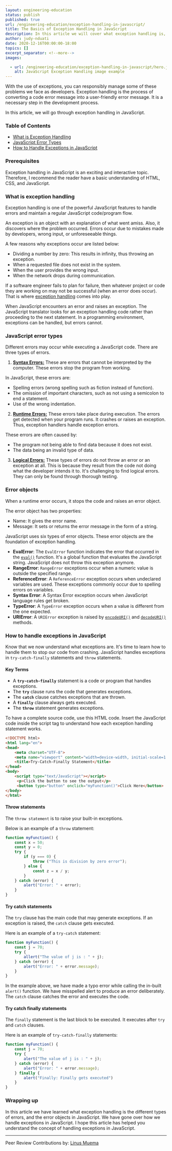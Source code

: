```yaml
---
layout: engineering-education
status: publish
published: true
url: /engineering-education/exception-handling-in-javascript/
title: The Basics of Exception Handling in JavaScript
description: In this article we will cover what exception handling is, the different types of errors, and the error objects in JavaScript. 
author: judy-nduati
date: 2020-12-16T00:00:00-18:00
topics: []
excerpt_separator: <!--more-->
images:

  - url: /engineering-education/exception-handling-in-javascript/hero.jpg
    alt: JavaScript Exception Handling image example
---
```

With the use of exceptions, you can responsibly manage some of these problems we face as developers. Exception handling is the process of converting a code error message into a user-friendly error message. It is a necessary step in the development process. 
<!--more-->
In this article, we will go through exception handling in JavaScript.
### Table of Contents
- [What is Exception Handling](#what-is-exception-handling)
- [JavaScript Error Types](#javascript-error-types)
- [How to Handle Exceptions in JavaScript](#how-to-handle-exceptions-in-javascript)

### Prerequisites
Exception handling in JavaScript is an exciting and interactive topic. Therefore, I recommend the reader have a basic understanding of HTML, CSS, and JavaScript.

### What is exception handling
Exception handling is one of the powerful JavaScript features to handle errors and maintain a regular JavaScript code/program flow. 

An exception is an object with an explanation of what went amiss. Also, it discovers where the problem occurred.
Errors occur due to mistakes made by developers, wrong input, or unforeseeable things. 

A few reasons why exceptions occur are listed below:
- Dividing a number by zero: This results in infinity, thus throwing an exception.
- When a requested file does not exist in the system.
- When the user provides the wrong input.
- When the network drops during communication.

If a software engineer fails to plan for failure, then whatever project or code they are working on may not be successful (when an error does occur). That is where [exception handling](https://en.wikipedia.org/wiki/Exception_handling) comes into play. 

When JavaScript encounters an error and raises an exception. The JavaScript translator looks for an exception handling code rather than proceeding to the next statement. In a programming environment, exceptions can be handled, but errors cannot.

### JavaScript error types
Different errors may occur while executing a JavaScript code. There are three types of errors.

1. [**Syntax Errors:**](https://developer.mozilla.org/en-US/docs/Glossary/Syntax_error#:~:text=An%20exception%20caused%20by%20the,you%20trigger%20a%20syntax%20error.) These are errors that cannot be interpreted by the computer. These errors stop the program from working. 

In JavaScript, these errors are:
- Spelling errors (wrong spelling such as fiction instead of function).
- The omission of important characters, such as not using a semicolon to end a statement.
- Use of the wrong indentation.

2. [**Runtime Errors:**](https://www.geeksforgeeks.org/javascript-error-and-exceptional-handling-with-examples/#:~:text=Runtime%20Error%3A%20A%20runtime%20error,also%20known%20as%20the%20exceptions.&amp;text=try%20___%20catch%20method%3A%20JavaScript,operator%20to%20handle%20the%20exception.) These errors take place during execution. The errors get detected when your program runs. It crashes or raises an exception. Thus, exception handlers handle exception errors. 

These errors are often caused by:
- The program not being able to find data because it does not exist.
- The data being an invalid type of data.

3. [**Logical Errors:**](https://study.com/academy/lesson/errors-in-javascript-types-methods-prevention.html) These types of errors do not throw an error or an exception at all. This is because they result from the code not doing what the developer intends it to. It's challenging to find logical errors. They can only be found through thorough testing.

### Error objects
When a runtime error occurs, it stops the code and raises an error object. 

The error object has two properties:
- Name: It gives the error name.
- Message: It sets or returns the error message in the form of a string.

JavaScript uses six types of error objects. These error objects are the foundation of exception handling.

- **EvalError**: The `EvalError` function indicates the error that occurred in the [`eval()`](https://developer.mozilla.org/en-US/docs/Web/JavaScript/Reference/Global_Objects/eval) function. It's a global function that evaluates the JavaScript string. JavaScript does not throw this exception anymore.
- **RangeError**: `RangeError` exceptions occur when a numeric value is outside the specified range.
- **ReferenceError**: A `ReferenceError` exception occurs when undeclared variables are used. These exceptions commonly occur due to spelling errors on variables.
- **Syntax Error**: A Syntax Error exception occurs when JavaScript language rules get broken.
- **TypeError**: A `TypeError` exception occurs when a value is different from the one expected.
- **URIError**: A `URIError` exception is raised by [`encodeURI()`](https://developer.mozilla.org/en-US/docs/Web/JavaScript/Reference/Global_Objects/encodeURI) and [`decodeURI()`](https://developer.mozilla.org/en-US/docs/Web/JavaScript/Reference/Global_Objects/decodeURI) methods.

### How to handle exceptions in JavaScript
Know that we now understand what exceptions are. It's time to learn how to handle them to stop our code from crashing. JavaScript handles exceptions in `try-catch-finally` statements and `throw` statements.

#### Key Terms
- A **`try-catch-finally`** statement is a code or program that handles exceptions.
- The **`try`** clause runs the code that generates exceptions.
- The **`catch`** clause catches exceptions that are thrown.
- A **`finally`** clause always gets executed.
- The **`throw`** statement generates exceptions.

To have a complete source code, use this HTML code. Insert the JavaScript code inside the script tag to understand how each exception handling statement works.

```html
<!DOCTYPE html>
<html lang="en">
<head>
    <meta charset="UTF-8">
    <meta name="viewport" content="width=device-width, initial-scale=1.0">
    <title>Try-Catch-Finally Statement</title>
</head>
<body>
    <script type="text/JavaScript"></script>
     <p>Click the button to see the output</p>
     <button type="button" onclick="myFunction()">Click Here</button>
</body>
</html>
```

#### Throw statements
The `throw statement` is to raise your built-in exceptions.

Below is an example of a `throw` statement:
```js
function myFunction() {
    const x = 50;
    const y = 0;
    try {
        if (y === 0) {
            throw ("This is division by zero error");
        } else {
            const z = x / y;
        }
    } catch (error) {
        alert("Error: " + error);
    }
}
```

#### Try catch statements
The `try` clause has the main code that may generate exceptions. If an exception is raised, the `catch` clause gets executed.

Here is an example of a `try-catch` statement:
```js
function myFunction() {
    const j = 70;
    try {
        allert("The value of j is : " + j);
    } catch (error) {
        alert("Error: " + error.message);
    }
}
```

In the example above, we have made a typo error while calling the in-built `alert()` function. We have misspelled alert to produce an error deliberately. The `catch` clause catches the error and executes the code.

#### Try catch finally statements
The `finally` statement is the last block to be executed. It executes after `try` and `catch` clauses.

Here is an example of `try-catch-finally` statements:
```js
function myFunction() {
    const j = 70;
    try {
        alert("The value of j is : " + j);
    } catch (error) {
        alert("Error: " + error.message);
    } finally {
        alert("Finally: Finally gets executed")
    }
}
```

### Wrapping up
In this article we have learned what exception handling is the different types of errors, and the error objects in JavaScript. We have gone over how we handle exceptions in JavaScript. I hope this article has helped you understand the concept of handling exceptions in JavaScript.

---
Peer Review Contributions by: [Linus Muema](/engineering-education/authors/linus-muema/)
